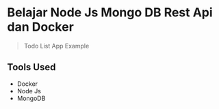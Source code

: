 # Belajar Node Js Mongo DB Rest Api dan Docker
>Todo List App Example

## Tools Used
- Docker
- Node Js
- MongoDB
